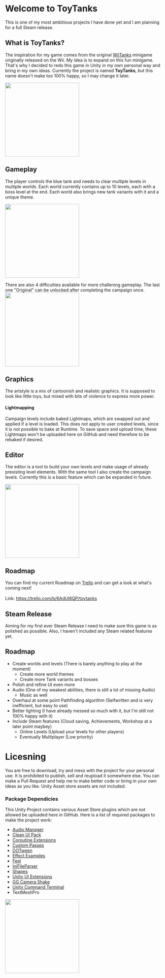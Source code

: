 # Welcome to ToyTanks

This is one of my most ambitious projects I have done yet and I am planning for a full Steam release.

## What is ToyTanks?

The inspiration for my game comes from the original [WiiTanks](https://nintendo.fandom.com/wiki/Tanks!) minigame originally released on the Wii.
My idea is to expand on this fun minigame. That's why I decided to redo this game in Unity in my own personal way and bring in my own ideas.
Currently the project is named **ToyTanks**, but this name doesn't make too 100% happy, so I may change it later.

<img src="https://sperlich.at/assets/project_pictures/toytanks_preview.png?" style="width:25vw" />

## Gameplay

The player controls the blue tank and needs to clear multiple levels in multiple worlds. Each world currently contains up to 10 levels, each with a boss level at the end.
Each world also brings new tank variants with it and a unique theme.

<img src="https://sperlich.at/assets/project_pictures/toytanks_1.png?" style="width:25vw" />


There are also 4 difficulties available for more challening gameplay.
The last one "Original" can be unlocked after completing the campaign once.
<img src="https://sperlich.at/assets/project_pictures/toytanks_0.png?" style="width:25vw" />


## Graphics

The artstyle is a mix of cartoonish and realistic graphics. It is supposed to look like little toys, but mixed with bits of violence to express more power.

#### Lightmapping

Campaign levels include baked Lightmaps, which are swapped out and applied if a level is loaded. This does not apply to user created levels, since it is not possible to bake at Runtime. To save space and upload time, these Lightmaps won't be uploaded here on GitHub and need therefore to be rebaked if desired.

## Editor

The editor is a tool to build your own levels and make usage of already prexisting level elements. With the same tool I also create the campaign levels.
Currently this is a basic feature which can be expanded in future.

<img src="https://sperlich.at/assets/project_pictures/toytanks_2.png?" style="width:25vw" />

## Roadmap

You can find my current Roadmap on [Trello](https://trello.com/b/6AdUI6QP/toytanks) and can get a look at what's coming next! <br><br>
Link: https://trello.com/b/6AdUI6QP/toytanks

## Steam Release

Aiming for my first ever Steam Release I need to make sure this game is as polished as possible. Also, I haven't included any Steam related features yet.

## Roadmap
* Create worlds and levels (There is barely anything to play at the moment)
  * Create more world themes
  * Create more Tank variants and bosses
* Polish and refine UI even more
* Audio (One of my weakest abilities, there is still a lot of missing Audio)
  * Music as well
* Overhaul at some point Pathfinding algorithm (Selfwritten and is very inefficient, but easy to use)
* Better lighting (I have already messed so much with it, but I'm still not 100% happy with it)
* Include Steam features (Cloud saving, Achievements, Workshop at a later point maybey)
  * Online Levels (Upload your levels for other players)
  * Eventually Multiplayer (Low priority)

# Licesning

You are free to download, try and mess with the project for your personal use. It is prohibited to publish, sell and reupload it somewhere else.
You can make a Pull Request and help me to make better code or bring in your own ideas as you like.
Unity Asset store assets are not included.

### Package Dependicies

This Unity Project contains various Asset Store plugins which are not allowed be uploaded here in GitHub.
Here is a list of required packages to make the project work:

* [Audio Manager](https://assetstore.unity.com/packages/tools/audio/audio-manager-cg-149123)
* [Clean UI Pack](https://assetstore.unity.com/packages/2d/gui/modern-and-clean-ui-pack-198475)
* [Coroutine Extensions](https://assetstore.unity.com/packages/tools/utilities/coroutine-extensions-179211)
* [Custom Passes](https://github.com/alelievr/HDRP-Custom-Passes)
* [DOTween](https://assetstore.unity.com/packages/tools/animation/dotween-hotween-v2-27676)
* [Effect Examples](https://assetstore.unity.com/packages/essentials/asset-packs/unity-particle-pack-5-x-73777)
* [Feel](https://assetstore.unity.com/packages/tools/particles-effects/feel-183370)
* [IniFileParser](https://github.com/rickyah/ini-parser)
* [Shapes](https://assetstore.unity.com/packages/tools/particles-effects/shapes-173167)
* [Unity UI Extensions](https://github.com/JohannesDeml/unity-ui-extensions)
* [GG Camera Shake](https://github.com/gasgiant/Camera-Shake)
* [Unity Command Terminal](https://github.com/stillwwater/command_terminal)
* TextMeshPro

<img src="https://sperlich.at/assets/project_pictures/toytanks_extensions.png?" style="width:25vw" />
